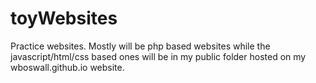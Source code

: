 # toyWebsites
Practice websites.  Mostly will be php based websites while the javascript/html/css based ones will be in my public folder hosted on my wboswall.github.io website.
